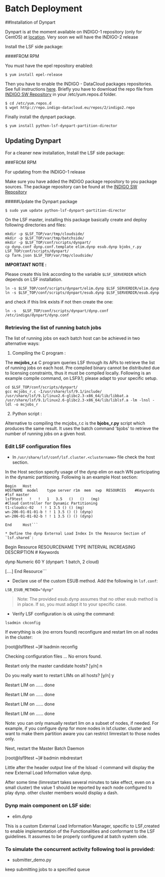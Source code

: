 
# Batch Deployment
  ##Installation of Dynpart

  Dynpart is at the moment available on INDIGO-1 repository (only for CentOS) at [location](http://repo.indigo-datacloud.eu/repository/indigo/1/centos7/x86_64/base/).
  Very soon we will have the INDIGO-2 release
  
  Install the LSF side package:
  
 ####FROM RPM

You must have the epel repository enabled:

```$ yum install epel-release```

Then you have to enable the INDIGO - DataCloud packages repositories. See full instructions [here](https://indigo-dc.gitbooks.io/indigo-datacloud-releases/content/generic_installation_and_configuration_guide_1.html). Briefly you have to download the repo file from [INDIGO SW Repository](http://repo.indigo-datacloud.eu/repos/2/indigo2.repo) in your /etc/yum.repos.d folder.
```
$ cd /etc/yum.repos.d
$ wget http://repo.indigo-datacloud.eu/repos/2/indigo2.repo
```

Finally install the dynpart package.

```
$ yum install python-lsf-dynpart-partition-director
```

## Updating Dynpart
For a cleaner new installation, Install the LSF side package:

###FROM RPM

For updating from the INDIGO-1 release

Make sure you have added the INDIGO package repository to you package sources. The package repository can be found at the [INDIGO SW Repository](http://repo.indigo-datacloud.eu/repos/2/indigo2.repo)

#####Update the Dynpart package
```
$ sudo yum update python-lsf-dynpart-partition-director
```

On the LSF master, installing this package basically create and deploy following directories and files:

```
mkdir -p $LSF_TOP/var/tmp/cloudside/
mkdir -p $LSF_TOP/var/tmp/batchside/
mkdir -p $LSF_TOP/conf/scripts/dynpart/
cp dynp.conf dynp.conf.template elim.dynp esub.dynp bjobs_r.py LSF_TOP/conf/scripts/dynpart/
cp farm.json $LSF_TOP/var/tmp/cloudside/
```
**IMPORTANT NOTE :**

Please create this link according to the variable ``$LSF_SERVERDIR`` which depends on LSF installation. 

```
ln -s $LSF_TOP/conf/scripts/dynpart/elim.dynp $LSF_SERVERDIR/elim.dynp
ln -s $LSF_TOP/conf/scripts/dynpart/esub.dynp $LSF_SERVERDIR/esub.dynp
```
and check if this link exists if not then create the one:


```
ln -s   $LSF_TOP/conf/scripts/dynpart/dynp.conf /etc/indigo/dynpart/dynp.conf

```


### Retrieving the list of running batch jobs

The list of running jobs on each batch host can be achieved in two alternative ways:

1. Compiling the C program :

The **mcjobs_r.c** C program queries LSF through its APIs to retrieve the list of running jobs on each host. Pre compiled binary cannot be distributed due to licensing constraints, thus it must be compiled locally. Following is an example compile command, on LSF9.1; please adapt to your specific setup.

```
cd $LSF_TOP/conf/scripts/dynpart/
gcc mcjobs_r.c -I/usr/share/lsf/9.1/include/ /usr/share/lsf/9.1/linux2.6-glibc2.3-x86_64/lib/libbat.a /usr/share/lsf/9.1/linux2.6-glibc2.3-x86_64/lib/liblsf.a -lm -lnsl -ldl -o mcjobs_r
```

2. Python script :

Alternative to compiling the mcjobs_r.c is the **bjobs_r.py** script which produces the same result. It uses the batch command 'bjobs' to retrieve the number of running jobs on a given host.

### Edit LSF configuration files

*  In `/usr/share/lsf/conf/lsf.cluster.<clustername>` file check the host section.

  In the Host section specify usage of the dynp elim on each WN participating in the dynamic partitioning. Following is an example Host section:

```
Begin   Host
HOSTNAME  model    type server r1m  mem  swp  RESOURCES    #Keywords
#lsf master
lsf9test   !   !   1   3.5   ()   ()   (mg)
#Cloud Controller for Dynamic Partitioning
t1-cloudcc-02   ! ! 1 3.5 () () (mg)
wn-206-01-01-01-b ! ! 1 3.5 () () (dynp)
wn-206-01-01-02-b ! ! 1 3.5 () () (dynp)

End     Host```

* Define the dynp External Load Index In the Resource Section of `lsf.shared`:

```
Begin Resource
RESOURCENAME  TYPE    INTERVAL INCREASING  DESCRIPTION        # Keywords

   dynp    Numeric 60      Y        (dynpart: 1 batch, 2 cloud)

[....]
End Resource```

* Declare use of the custom ESUB method. Add the following in `lsf.conf`:

```
LSB_ESUB_METHOD="dynp"
```


> Note: The provided esub.dynp assumes that no other esub method is in place. If so, you must adapt it to your specific case.



* Verify LSF configuration is ok using the command:

```
lsadmin ckconfig

```

If everything is ok (no errors found) reconfigure and restart lim on
all nodes in the cluster:

[root@lsf9test ~]# lsadmin reconfig

Checking configuration files ...
No errors found.

Restart only the master candidate hosts? [y/n] n

Do you really want to restart LIMs on all hosts? [y/n] y

Restart LIM on <lsf9test> ...... done

Restart LIM on <t1-cloudcc-02> ...... done

Restart LIM on <wn-206-01-01-01-b> ...... done

Restart LIM on <wn-206-01-01-02-b> ...... done


Note: you can only manually restart lim on a subset of nodes, if
needed. For example, if you configure dynp for more nodes in
lsf.cluster.<clustername> cluster and want to make them partition
aware you can restrict limrestart to those nodes only.

Next, restart the Master Batch Daemon

[root@lsf9test ~]# badmin mbdrestart

Little after the header output line of the lsload -l command
will display the new External Load Information value dynp.

After some time (limrestart takes several minutes to take effect, even on a
small cluster) the value 1 should be reported by each node configured
to play dynp. other cluster members would display a dash.

### Dynp main component on LSF side:

- elim.dynp

This is a custom External Load Information Manager, specific to
LSF,created to enable implementation of the Functionalities and
conformant to the LSF guidelines. It assumes to be properly configured at batch system side.


### To simulate the concurrent activity following tool is provided:
  - submitter_demo.py
  
  keep submitting jobs to a specified queue



